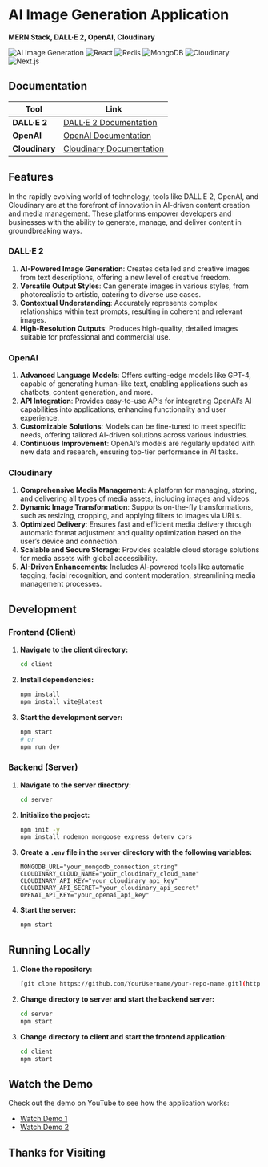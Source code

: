 # AI Image Generation Application
**MERN Stack, DALL·E 2, OpenAI, Cloudinary**

![AI Image Generation](https://camo.githubusercontent.com/c8af3418f8fe508aed1c66f474b50f9e9d8f64db648d1bd947527b35b6243a99/68747470733a2f2f696d672e736869656c64732e696f2f62616467652f636861744750542d3734616139633f7374796c653d666f722d7468652d6261646765266c6f676f3d6f70656e6169266c6f676f436f6c6f723d7768697465)
![React](https://shields.io/badge/react-black?logo=react&style=for-the-badge)
![Redis](https://camo.githubusercontent.com/06d936bcad9d3f9d0e611e9afa230ebdefcac4074b7d97c425a3346495db190c/68747470733a2f2f696d672e736869656c64732e696f2f62616467652f72656475782d2532333539336438382e7376673f7374796c653d666f722d7468652d6261646765266c6f676f3d7265647578266c6f676f436f6c6f723d7768697465)
![MongoDB](https://camo.githubusercontent.com/7e95531437f8c91626ae46cb69240160dfde5c39c1119c550cd174ba8a19e712/68747470733a2f2f696d672e736869656c64732e696f2f62616467652f4d6f6e676f44422d2532333465613934622e7376673f7374796c653d666f722d7468652d6261646765266c6f676f3d6d6f6e676f6462266c6f676f436f6c6f723d7768697465)
![Cloudinary](https://camo.githubusercontent.com/3b41d3ae73bc489dbb2be32e772cc814e3a76e372027056c72e5b970c04684a5/68747470733a2f2f696d672e736869656c64732e696f2f62616467652f7461696c77696e646373732d2532333338423241432e7376673f7374796c653d666f722d7468652d6261646765266c6f676f3d7461696c77696e642d637373266c6f676f436f6c6f723d7768697465)
![Next.js](https://camo.githubusercontent.com/02979d993257856f05ea5d7452f62c20dd4a7a200939dd25ff811afb1e954823/68747470733a2f2f696d672e736869656c64732e696f2f62616467652f4e657874253230436c6f75642d3042393444453f7374796c653d666f722d7468652d6261646765266c6f676f3d6e657874636c6f7564266c6f676f436f6c6f723d7768697465)

## Documentation
| Tool          | Link                                                                                             |
| -------------- | ------------------------------------------------------------------------------------------------ |
| **DALL·E 2**  | [DALL·E 2 Documentation](https://platform.openai.com/docs/guides/images/introduction)            |
| **OpenAI**    | [OpenAI Documentation](https://platform.openai.com/docs/concepts)                                |
| **Cloudinary**| [Cloudinary Documentation](https://cloudinary.com/documentation/image_upload_api_reference)     |

## Features
In the rapidly evolving world of technology, tools like DALL·E 2, OpenAI, and Cloudinary are at the forefront of innovation in AI-driven content creation and media management. These platforms empower developers and businesses with the ability to generate, manage, and deliver content in groundbreaking ways.

### **DALL·E 2**
1. **AI-Powered Image Generation**: Creates detailed and creative images from text descriptions, offering a new level of creative freedom.
2. **Versatile Output Styles**: Can generate images in various styles, from photorealistic to artistic, catering to diverse use cases.
3. **Contextual Understanding**: Accurately represents complex relationships within text prompts, resulting in coherent and relevant images.
4. **High-Resolution Outputs**: Produces high-quality, detailed images suitable for professional and commercial use.

### **OpenAI**
1. **Advanced Language Models**: Offers cutting-edge models like GPT-4, capable of generating human-like text, enabling applications such as chatbots, content generation, and more.
2. **API Integration**: Provides easy-to-use APIs for integrating OpenAI’s AI capabilities into applications, enhancing functionality and user experience.
3. **Customizable Solutions**: Models can be fine-tuned to meet specific needs, offering tailored AI-driven solutions across various industries.
4. **Continuous Improvement**: OpenAI’s models are regularly updated with new data and research, ensuring top-tier performance in AI tasks.

### **Cloudinary**
1. **Comprehensive Media Management**: A platform for managing, storing, and delivering all types of media assets, including images and videos.
2. **Dynamic Image Transformation**: Supports on-the-fly transformations, such as resizing, cropping, and applying filters to images via URLs.
3. **Optimized Delivery**: Ensures fast and efficient media delivery through automatic format adjustment and quality optimization based on the user’s device and connection.
4. **Scalable and Secure Storage**: Provides scalable cloud storage solutions for media assets with global accessibility.
5. **AI-Driven Enhancements**: Includes AI-powered tools like automatic tagging, facial recognition, and content moderation, streamlining media management processes.

## Development

### Frontend (Client)
1. **Navigate to the client directory:**
    ```bash
    cd client
    ```

2. **Install dependencies:**
    ```bash
    npm install
    npm install vite@latest
    ```

3. **Start the development server:**
    ```bash
    npm start
    # or
    npm run dev
    ```

### Backend (Server)
1. **Navigate to the server directory:**
    ```bash
    cd server
    ```

2. **Initialize the project:**
    ```bash
    npm init -y
    npm install nodemon mongoose express dotenv cors
    ```

3. **Create a `.env` file in the `server` directory with the following variables:**
    ```env
    MONGODB_URL="your_mongodb_connection_string"
    CLOUDINARY_CLOUD_NAME="your_cloudinary_cloud_name"
    CLOUDINARY_API_KEY="your_cloudinary_api_key"
    CLOUDINARY_API_SECRET="your_cloudinary_api_secret"
    OPENAI_API_KEY="your_openai_api_key"
    ```

4. **Start the server:**
    ```bash
    npm start
    ```

## Running Locally

1. **Clone the repository:**
    ```bash
    [git clone https://github.com/YourUsername/your-repo-name.git](https://github.com/Khushavant21/AI_Image_Generator.git)
    ```

2. **Change directory to server and start the backend server:**
    ```bash
    cd server
    npm start
    ```

3. **Change directory to client and start the frontend application:**
    ```bash
    cd client
    npm start
    ```

## Watch the Demo

Check out the demo on YouTube to see how the application works:
- [Watch Demo 1](https://www.youtube.com/watch?v=ok9mHOuvVSI)
- [Watch Demo 2](https://www.youtube.com/watch?v=jtpgGfMI19I)

## Thanks for Visiting

